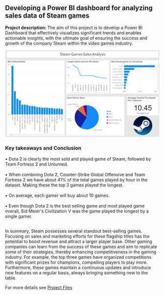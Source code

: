 ## Developing a Power BI dashboard for analyzing sales data of Steam games

**Project description:** The aim of this project is to develop a Power BI Dashboard that effectively visualizes significant trends and enables actionable insights, with the ultimate goal of ensuring the success and growth of the company Steam within the video games industry.

<img src="images/SteamDashP1.png"/>

### Key takeaways and Conclusion

• Dota 2 is clearly the most sold and played game of Steam, followed by Team Fortress 2 and Unturned.  <br><br>
• When combining Dota 2, Counter-Strike Global Offensive and Team Fortress 2 we have about 41% of the total games played by hour in the dataset. Making these the top 3 games played the longest.  <br><br>
• On average, each gamer will buy about 10 games. <br><br>
• Even though Dota 2 is the best selling game and most played game overall, Sid Meier's Civilization V was the game played the longest by a single gamer.  <br><br>

In summary, Steam possesses several standout best-selling games. Focusing on sales and marketing efforts for these flagship titles has the potential to boost revenue and attract a larger player base. Other gaming companies can learn from the success of these games and aim to replicate some of their strategies, thereby enhancing competitiveness in the gaming industry. For example, the top three games have organized competitions with significant prizes for champions, compelling players to play more. Furthermore, these games maintain a continuous updates and introduce new features on a regular basis, always bringing something new to the table.

For more details see <a href="https://github.com/RodolfoAMaranhao/Power_BI_Steam_Games_Dashboard">Project Files</a> 
